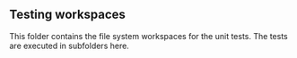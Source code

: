 ## Testing workspaces

This folder contains the file system workspaces for the unit tests.
The tests are executed in subfolders here.
